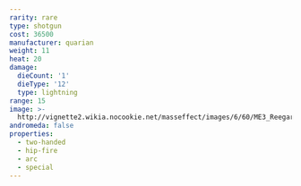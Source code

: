 ```yaml
---
rarity: rare
type: shotgun
cost: 36500
manufacturer: quarian
weight: 11
heat: 20
damage:
  dieCount: '1'
  dieType: '12'
  type: lightning
range: 15
image: >-
  http://vignette2.wikia.nocookie.net/masseffect/images/6/60/ME3_Reegar_Carbine.png/revision/latest?cb=20120530214009
andromeda: false
properties:
  - two-handed
  - hip-fire
  - arc
  - special
---
```


